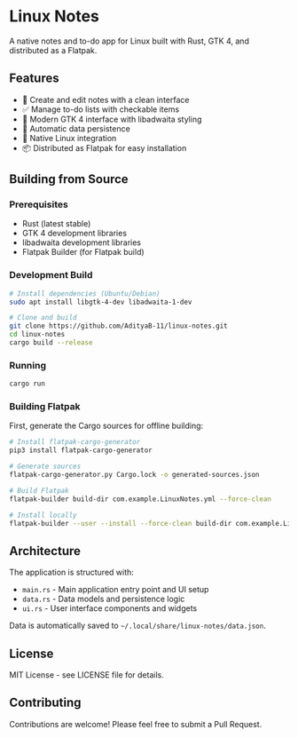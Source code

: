 # Linux Notes

A native notes and to-do app for Linux built with Rust, GTK 4, and distributed as a Flatpak.

## Features

- 📝 Create and edit notes with a clean interface
- ✅ Manage to-do lists with checkable items
- 🎨 Modern GTK 4 interface with libadwaita styling
- 💾 Automatic data persistence
- 🐧 Native Linux integration
- 📦 Distributed as Flatpak for easy installation

## Building from Source

### Prerequisites

- Rust (latest stable)
- GTK 4 development libraries
- libadwaita development libraries
- Flatpak Builder (for Flatpak build)

### Development Build

```bash
# Install dependencies (Ubuntu/Debian)
sudo apt install libgtk-4-dev libadwaita-1-dev

# Clone and build
git clone https://github.com/AdityaB-11/linux-notes.git
cd linux-notes
cargo build --release
```

### Running

```bash
cargo run
```

### Building Flatpak

First, generate the Cargo sources for offline building:

```bash
# Install flatpak-cargo-generator
pip3 install flatpak-cargo-generator

# Generate sources
flatpak-cargo-generator.py Cargo.lock -o generated-sources.json

# Build Flatpak
flatpak-builder build-dir com.example.LinuxNotes.yml --force-clean

# Install locally
flatpak-builder --user --install --force-clean build-dir com.example.LinuxNotes.yml
```

## Architecture

The application is structured with:

- `main.rs` - Main application entry point and UI setup
- `data.rs` - Data models and persistence logic
- `ui.rs` - User interface components and widgets

Data is automatically saved to `~/.local/share/linux-notes/data.json`.

## License

MIT License - see LICENSE file for details.

## Contributing

Contributions are welcome! Please feel free to submit a Pull Request.
